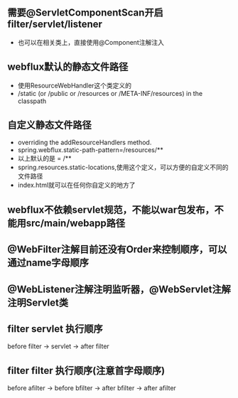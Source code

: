 ## 需要@ServletComponentScan开启filter/servlet/listener
- 也可以在相关类上，直接使用@Component注解注入

## webflux默认的静态文件路径
- 使用ResourceWebHandler这个类定义的 
- /static (or /public or /resources or /META-INF/resources) in the classpath

## 自定义静态文件路径
- overriding the addResourceHandlers method.
- spring.webflux.static-path-pattern=/resources/**
- 以上默认的是 = /**
- spring.resources.static-locations,使用这个定义，可以方便的自定义不同的文件路径
- index.html就可以在任何你自定义的地方了

## webflux不依赖servlet规范，不能以war包发布，不能用src/main/webapp路径

## @WebFilter注解目前还没有Order来控制顺序，可以通过name字母顺序

## @WebListener注解注明监听器，@WebServlet注解注明Servlet类

## filter servlet 执行顺序
before filter -> servlet -> after filter
 
## filter filter 执行顺序(注意首字母顺序)
before afilter -> before bfilter -> after bfilter -> after afilter

